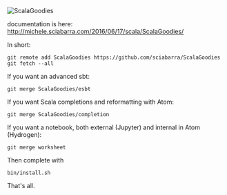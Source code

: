 ![ScalaGoodies](http://michele.sciabarra.com/2016/06/17/scala/ScalaGoodies/ScalaGoodies.png)

documentation is here:
http://michele.sciabarra.com/2016/06/17/scala/ScalaGoodies/

In short:

```
git remote add ScalaGoodies https://github.com/sciabarra/ScalaGoodies
git fetch --all
```

If you want an advanced sbt:

```
git merge ScalaGoodies/esbt
```

If you want Scala completions and reformatting with Atom:

```
git merge ScalaGoodies/completion
```

If you want a notebook, both external (Jupyter) and internal in Atom (Hydrogen):

```
git merge worksheet
```

Then complete with 

```
bin/install.sh
```

That's all.

